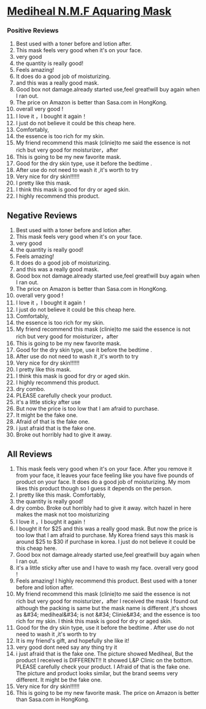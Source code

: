 # [Mediheal N.M.F Aquaring Mask](https://products.checkmycream.com/products/Mediheal-N.M.F-Aquaring-Mask.html)

### Positive Reviews

<ol>
      <li>Best used with a toner before and lotion after.</li>
      <li>This mask feels very good when it&#x27;s on your face.</li>
      <li>very good  </li>
      <li>the quantity is really good!</li>
      <li>Feels amazing!</li>
      <li>It does do a good job of moisturizing.</li>
      <li>and this was a really good mask.</li>
      <li>Good box not damage.already started use,feel great!will buy again when I ran out.</li>
      <li>The price on Amazon is better than Sasa.com in HongKong.</li>
      <li>overall very good !</li>
      <li>I love it ，I bought it again！</li>
      <li>I just do not believe it could be this cheap here.</li>
      <li>Comfortably,</li>
      <li>the essence is too rich for my skin.</li>
      <li>My friend recommend this mask (clinie)to me said the essence is not rich but very good for moisturizer，after</li>
      <li>This is going to be my new favorite mask.</li>
      <li>Good for the dry skin type, use it before the bedtime .</li>
      <li>After use do not need to wash it ,it&#x27;s worth to try</li>
      <li>Very nice for dry skin!!!!!!</li>
      <li>I pretty like this mask.</li>
      <li>I think this mask is good for dry or aged skin.</li>
      <li>I highly recommend this product.</li>
</ol>


<h2>Negative Reviews</h2>
<ol>
<li> Best used with a toner before and lotion after.</li>
<li> This mask feels very good when it&#x27;s on your face.</li>
<li> very good  </li>
<li> the quantity is really good!</li>
<li> Feels amazing!</li>
<li> It does do a good job of moisturizing.</li>
<li> and this was a really good mask.</li>
<li> Good box not damage.already started use,feel great!will buy again when I ran out.</li>
<li> The price on Amazon is better than Sasa.com in HongKong.</li>
<li> overall very good !</li>
<li> I love it ，I bought it again！</li>
<li> I just do not believe it could be this cheap here.</li>
<li> Comfortably,</li>
<li> the essence is too rich for my skin.</li>
<li> My friend recommend this mask (clinie)to me said the essence is not rich but very good for moisturizer，after</li>
<li> This is going to be my new favorite mask.</li>
<li> Good for the dry skin type, use it before the bedtime .</li>
<li> After use do not need to wash it ,it&#x27;s worth to try</li>
<li> Very nice for dry skin!!!!!!</li>
<li> I pretty like this mask.</li>
<li> I think this mask is good for dry or aged skin.</li>
<li> I highly recommend this product.</li>
<li> dry combo.</li>
<li> PLEASE carefully check your product.</li>
<li> it&#x27;s a little sticky after use</li>
<li> But now the price is too low that I am afraid to purchase.</li>
<li> It might be the fake one.</li>
<li> Afraid of that is the fake one.</li>
<li> i just afraid that is the fake one.</li>
<li> Broke out horribly had to give it away.</li>
</ol>

<h2>All Reviews</h2>

<ol>
    <li> This mask feels very good when it&#x27;s on your face. After you remove it from your face, it leaves your face feeling like you have five pounds of product on your face. It does do a good job of moisturizing. My mom likes this product though so I guess it depends on the person.</li>
    <li> I pretty like this mask. Comfortably,</li>
    <li> the quantity is really good!</li>
    <li> dry combo. Broke out horribly had to give it away. witch hazel in here makes the mask not too moisturizing</li>
    <li> I love it ，I bought it again！</li>
    <li> I bought it for $25 and this was a really good mask. But now the price is too low that I am afraid to purchase. My Korea friend says this mask is around $25 to $30 if purchase in korea. I just do not believe it could be this cheap here.</li>
    <li> Good box not damage.already started use,feel great!will buy again when I ran out.</li>
    <li> it&#x27;s a little sticky after use and I have to wash my face. overall very good !</li>
    <li> Feels amazing! I highly recommend this product. Best used with a toner before and lotion after.</li>
    <li> My friend recommend this mask (clinie)to me said the essence is not rich but very good for moisturizer，after I received the mask I found out although the packing is same but the mask name is different ,it&#x27;s shows as &amp;#34; mediheal&amp;#34;  is not &amp;#34; Clinie&amp;#34;  and the essence is too rich for my skin. I think this mask is good for dry or aged skin.</li>
    <li> Good for the dry skin type, use it before the bedtime . After use do not need to wash it ,it&#x27;s worth to try</li>
    <li> It is my friend&#x27;s gift, and hopefully she like it!</li>
    <li> very good  dont need say any thing  try it</li>
    <li> i just afraid that is the fake one. The picture showed Mediheal, But the product I received is DIFFERENT!! It showed L&amp;P Clinic on the bottom. PLEASE carefully check your product. I Afraid of that is the fake one. The picture and product looks similar, but the brand seems very different. It might be the fake one.</li>
    <li> Very nice for dry skin!!!!!!</li>
    <li> This is going to be my new favorite mask. The price on Amazon is better than Sasa.com in HongKong.</li>
</ol>




